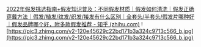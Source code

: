 [2022年假发挑选指南+假发知识普及：不同假发材质｜假发如何清洗｜假发正确穿戴方法｜假发/植发/纹发/织发/接发有什么区别｜全套头/半套头/假发片哪种好｜假发品牌哪个好，附多款假发推荐 - 知乎 (zhihu.com)](https://zhuanlan.zhihu.com/p/383121007)
![https://pic3.zhimg.com/v2-120e45629c22bd171b3a324c9713c566_b.jpg](https://pic3.zhimg.com/v2-120e45629c22bd171b3a324c9713c566_b.jpg)
